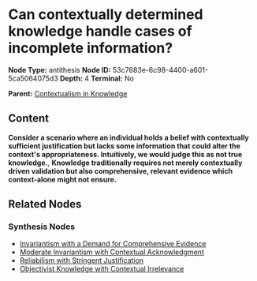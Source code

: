 # Can contextually determined knowledge handle cases of incomplete information?

**Node Type:** antithesis
**Node ID:** 53c7683e-6c98-4400-a601-5ca5064075d3
**Depth:** 4
**Terminal:** No

**Parent:** [Contextualism in Knowledge](contextualism-in-knowledge-synthesis-faf8f039-bcfa-455d-bf03-63fe321db5bc.md)

## Content

**Consider a scenario where an individual holds a belief with contextually sufficient justification but lacks some information that could alter the context's appropriateness. Intuitively, we would judge this as not true knowledge.**, **Knowledge traditionally requires not merely contextually driven validation but also comprehensive, relevant evidence which context-alone might not ensure.**

## Related Nodes

### Synthesis Nodes

- [Invariantism with a Demand for Comprehensive Evidence](invariantism-with-a-demand-for-comprehensive-evidence-synthesis-100b8a3c-5326-46c2-8d50-6edc4963f76f.md)
- [Moderate Invariantism with Contextual Acknowledgment](moderate-invariantism-with-contextual-acknowledgment-synthesis-d7682c30-9ef4-4ea2-9527-553fd6b85950.md)
- [Reliabilism with Stringent Justification](reliabilism-with-stringent-justification-synthesis-b5de2f91-86fd-4bde-b668-d626ad8a0080.md)
- [Objectivist Knowledge with Contextual Irrelevance](objectivist-knowledge-with-contextual-irrelevance-synthesis-1f55d382-5db1-499e-9454-76bc1b3e7cc7.md)
